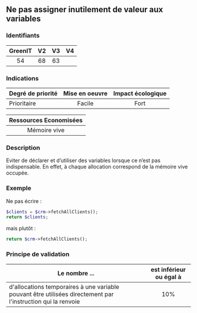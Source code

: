 ## Ne pas assigner inutilement de valeur aux variables

### Identifiants

| GreenIT |  V2  |  V3  |  V4  |
|:-------:|:----:|:----:|:----:|
|   54   | 68  | 63  |      |

### Indications

| Degré de priorité |      Mise en oeuvre       |  Impact écologique    | 
|-------------------|:-------------------------:|:---------------------:|
| Prioritaire       |  Facile                   | Fort                  | 


|Ressources Economisées                                      |
|:----------------------------------------------------------:|
|  Mémoire vive  |

### Description

Eviter de déclarer et d’utiliser des variables lorsque ce n’est pas indispensable. En effet, à chaque allocation correspond de la mémoire vive occupée.

### Exemple

Ne pas écrire :

```php 
$clients = $crm->fetchAllClients(); 
return $clients;
```

mais plutôt :

```php
return $crm->fetchAllClients();
```

### Principe de validation

| Le nombre ...     | est inférieur ou égal à   |  
|-------------------|:-------------------------:|
| d'allocations temporaires à une variable pouvant être utilisées directement par l'instruction qui la renvoie  | 10%  |
